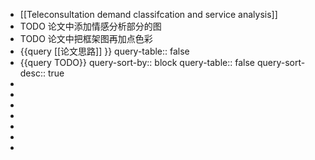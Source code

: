 - [[Teleconsultation demand classifcation and service analysis]]
- TODO 论文中添加情感分析部分的图
- TODO 论文中把框架图再加点色彩
- {{query [[论文思路]] }}
  query-table:: false
- {{query TODO}}
  query-sort-by:: block
  query-table:: false
  query-sort-desc:: true
-
-
-
-
-
-
-